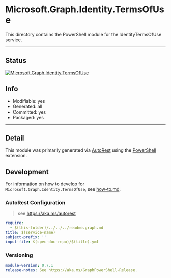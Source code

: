 <!-- region Generated -->
# Microsoft.Graph.Identity.TermsOfUse
This directory contains the PowerShell module for the IdentityTermsOfUse service.

---
## Status
[![Microsoft.Graph.Identity.TermsOfUse](https://img.shields.io/powershellgallery/v/Microsoft.Graph.Identity.TermsOfUse.svg?style=flat-square&label=Microsoft.Graph.Identity.TermsOfUse "Microsoft.Graph.Identity.TermsOfUse")](https://www.powershellgallery.com/packages/Microsoft.Graph.Identity.TermsOfUse/)

## Info
- Modifiable: yes
- Generated: all
- Committed: yes
- Packaged: yes

---
## Detail
This module was primarily generated via [AutoRest](https://github.com/Azure/autorest) using the [PowerShell](https://github.com/Azure/autorest.powershell) extension.

## Development
For information on how to develop for `Microsoft.Graph.Identity.TermsOfUse`, see [how-to.md](how-to.md).
<!-- endregion -->

### AutoRest Configuration

> see https://aka.ms/autorest

``` yaml
require:
  - $(this-folder)/../../../readme.graph.md
title: $(service-name)
subject-prefix: ''
input-file: $(spec-doc-repo)/$(title).yml
```
### Versioning

``` yaml
module-version: 0.7.1
release-notes: See https://aka.ms/GraphPowerShell-Release.
```
